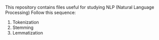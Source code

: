 This repository contains files useful for studying NLP (Natural Language Processing)
Follow this sequence:
1. Tokenization
2. Stemming
3. Lemmatization
